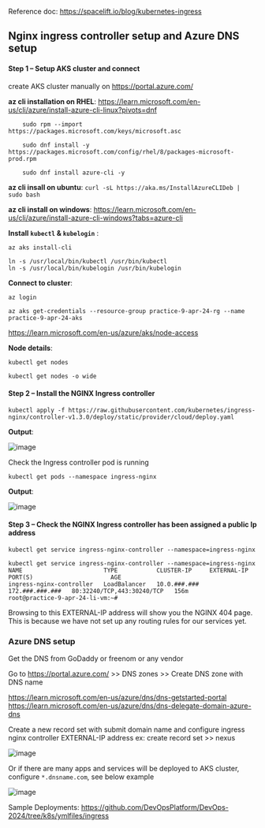 
Reference doc: https://spacelift.io/blog/kubernetes-ingress

## Nginx ingress controller setup and Azure DNS setup

#### Step 1 – Setup AKS cluster and connect

create AKS cluster manually on https://portal.azure.com/ 

**az cli installation on RHEL**: https://learn.microsoft.com/en-us/cli/azure/install-azure-cli-linux?pivots=dnf
```
	sudo rpm --import https://packages.microsoft.com/keys/microsoft.asc

	sudo dnf install -y https://packages.microsoft.com/config/rhel/8/packages-microsoft-prod.rpm

	sudo dnf install azure-cli -y
```

**az cli insall on ubuntu**: `curl -sL https://aka.ms/InstallAzureCLIDeb | sudo bash`

**az cli install on windows**: https://learn.microsoft.com/en-us/cli/azure/install-azure-cli-windows?tabs=azure-cli

**Install `kubectl` & `kubelogin`** : 

```
az aks install-cli

ln -s /usr/local/bin/kubectl /usr/bin/kubectl
ln -s /usr/local/bin/kubelogin /usr/bin/kubelogin
```

**Connect to cluster**:

```
az login

az aks get-credentials --resource-group practice-9-apr-24-rg --name practice-9-apr-24-aks
```

https://learn.microsoft.com/en-us/azure/aks/node-access

**Node details**:

	kubectl get nodes

	kubectl get nodes -o wide

#### Step 2 – Install the NGINX Ingress controller

`kubectl apply -f https://raw.githubusercontent.com/kubernetes/ingress-nginx/controller-v1.3.0/deploy/static/provider/cloud/deploy.yaml`

**Output**:

![image](https://github.com/DevOpsPlatform/DevOps-2024/assets/24622526/0f744936-32c1-4207-9254-30f8e9bdfff8)

Check the Ingress controller pod is running

`kubectl get pods --namespace ingress-nginx`

**Output**: 

![image](https://github.com/DevOpsPlatform/DevOps-2024/assets/24622526/bd485691-cb9f-4369-bb0b-a422c1314461)

#### Step 3 – Check the NGINX Ingress controller has been assigned a public Ip address

`kubectl get service ingress-nginx-controller --namespace=ingress-nginx`

```
kubectl get service ingress-nginx-controller --namespace=ingress-nginx
NAME                       TYPE           CLUSTER-IP     EXTERNAL-IP      PORT(S)                      AGE
ingress-nginx-controller   LoadBalancer   10.0.###.###   172.###.###.###   80:32240/TCP,443:30240/TCP   156m
root@practice-9-apr-24-li-vm:~#
```

Browsing to this EXTERNAL-IP address will show you the NGINX 404 page. This is because we have not set up any routing rules for our services yet.

### Azure DNS setup

Get the DNS from GoDaddy or freenom or any vendor

Go to https://portal.azure.com/ >> DNS zones >> Create DNS zone with DNS name

https://learn.microsoft.com/en-us/azure/dns/dns-getstarted-portal
https://learn.microsoft.com/en-us/azure/dns/dns-delegate-domain-azure-dns

Create a new record set with submit domain name and configure ingress nginx controller EXTERNAL-IP address
ex: create record set >> nexus 

![image](https://github.com/DevOpsPlatform/DevOps-2024/assets/24622526/5de74209-17d8-4eb5-a224-380fa3df71d5)

Or if there are many apps and services will be deployed to AKS cluster, configure `*.dnsname.com`, see below example

![image](https://github.com/DevOpsPlatform/DevOps-2024/assets/24622526/cb81ba38-cfe2-4144-978f-e149c79be416)


Sample Deployments: https://github.com/DevOpsPlatform/DevOps-2024/tree/k8s/ymlfiles/ingress 



